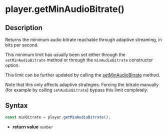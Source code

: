 # player.getMinAudioBitrate()

## Description

Returns the minimum audio bitrate reachable through adaptive streaming, in bits
per second.

This minimum limit has usually been set either through the `setMinAudioBitrate`
method or through the `minAudioBitrate` constructor option.

This limit can be further updated by calling the
[setMinAudioBitrate](./setMinAudioBitrate.md) method.

Note that this only affects adaptive strategies. Forcing the bitrate manually
(for example by calling `setAudioBitrate`) bypass this limit completely.

## Syntax

```js
const minBitrate = player.getMinAudioBitrate();
```

 - **return value** `number`

